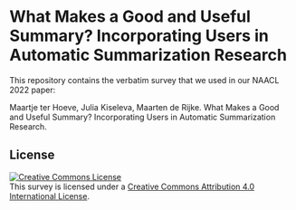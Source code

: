 # What Makes a Good and Useful Summary? Incorporating Users in Automatic Summarization Research

This repository contains the verbatim survey that we used in our NAACL 2022 paper: 

Maartje ter Hoeve, Julia Kiseleva, Maarten de Rijke. What Makes a Good and Useful Summary? Incorporating Users in Automatic Summarization Research.

## License

<a rel="license" href="http://creativecommons.org/licenses/by/4.0/"><img alt="Creative Commons License" style="border-width:0" src="https://i.creativecommons.org/l/by/4.0/88x31.png" /></a><br />This survey is licensed under a <a rel="license" href="http://creativecommons.org/licenses/by/4.0/">Creative Commons Attribution 4.0 International License</a>.
